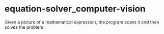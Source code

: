 # equation-solver_computer-vision
Given a picture of a mathematical expression, the program scans it and then solves the problem.
